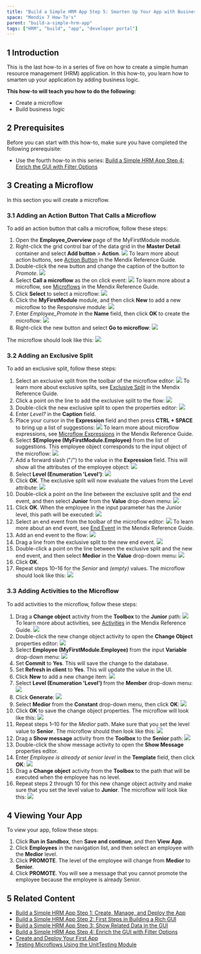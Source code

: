 ```yaml
---
title: "Build a Simple HRM App Step 5: Smarten Up Your App with Business Logic"
space: "Mendix 7 How-To's"
parent: "build-a-simple-hrm-app"
tags: ["HRM", "build", "app", "developer portal"]
---
```


## 1 Introduction

This is the last how-to in a series of five on how to create a simple human resource management (HRM) application. In this how-to, you learn how to smarten up your application by adding business logic.

**This how-to will teach you how to do the following:**

*   Create a microflow
*   Build business logic

## 2 Prerequisites

Before you can start with this how-to, make sure you have completed the following prerequisite:

* Use the fourth how-to in this series: [Build a Simple HRM App Step 4: Enrich the GUI with Filter Options](build-a-simple-hrm-app-4-enrich-the-gui-with-filter-options)

## 3 Creating a Microflow

In this section you will create a microflow.

### 3.1 Adding an Action Button That Calls a Microflow

To add an action button that calls a microflow, follow these steps:

1. Open the **Employee_Overview** page of the MyFirstModule module.
2. Right-click the grid control bar of the data grid in the **Master Detail** container and select **Add button** > **Action**.
    ![](attachments/18448670/18580844.png) 
    To learn more about action buttons, see [Action Button](/refguide7/action-button) in the Mendix Reference Guide.
3. Double-click the new button and change the caption of the button to *Promote*.
    ![](attachments/18448670/18580843.png)
4. Select **Call a microflow** as the on click event:
    ![](attachments/18448670/18580842.png)
    To learn more about a microflow, see [Microflows](/refguide7/microflows) in the Mendix Reference Guide.
5. Click **Select** to select a microflow:
    ![](attachments/18448670/18580841.png) 
6. Click the **MyFirstModule** module, and then click **New** to add a new microflow to the Responsive module:
    ![](attachments/18448670/18580840.png) 
7. Enter *Employee_Promote* in the **Name** field, then click **OK** to create the microflow:
    ![](attachments/18448670/18580839.png) 
8. Right-click the new button and select **Go to microflow**:
    ![](attachments/18448670/18580838.png) 

The microflow should look like this:
![](attachments/18448670/18580837.png) 

### 3.2 Adding an Exclusive Split

To add an exclusive split, follow these steps:

1. Select an exclusive split from the toolbar of the microflow editor:
    ![](attachments/18448670/18580836.png) 
     To learn more about exclusive splits, see [Exclusive Split](/refguide7/exclusive-split) in the Mendix Reference Guide.
2. Click a point on the line to add the exclusive split to the flow:
    ![](attachments/18448670/18580835.png) 
3. Double-click the new exclusive split to open the properties editor:
    ![](attachments/18448670/18580833.png)
4. Enter *Level?* in the **Caption** field. 
5. Place your cursor in the **Expression** field and then press **CTRL + SPACE** to bring up a list of suggestions:
    ![](attachments/18448670/18580826.png) 
    To learn more about microflow expressions, see [Microflow Expressions](/refguide7/microflow-expressions) in the Mendix Reference Guide.
6. Select **$Employee (MyFirstModule.Employee)** from the list of suggestions. This employee object corresponds to the input object of the microflow:
    ![](attachments/18448670/18580796.png)
7. Add a forward slash ("/") to the value in the **Expression** field. This will show all the attributes of the employee object:
    ![](attachments/18448670/18580827.png)
8. Select **Level (Enumeration 'Level')**:
    ![](attachments/18448670/18580828.png)
9. Click **OK**. The exclusive split will now evaluate the values from the Level attribute:
    ![](attachments/18448670/18580824.png) 
10. Double-click a point on the line between the exclusive split and the end event, and then select **Junior** from the **Value** drop-down menu:
    ![](attachments/18448670/18580822.png) 
11. Click **OK**. When the employee in the input parameter has the Junior level, this path will be executed:
    ![](attachments/18448670/18580821.png)
12. Select an end event from the toolbar of the microflow editor:
    ![](attachments/18448670/18580820.png)
    To learn more about an end event, see [End Event](/refguide7/end-event) in the Mendix Reference Guide.
13. Add an end event to the flow:
    ![](attachments/18448670/18580816.png)
14. Drag a line from the exclusive split to the new end event.
    ![](attachments/18448670/18580817.png)
15. Double-click a point on the line between the exclusive split and the new end event, and then select **Medior** in the **Value** drop-down menu:
    ![](attachments/18448670/18580814.png)
16. Click **OK**.
17. Repeat steps 10–16 for the *Senior* and *(empty)* values. The microflow should look like this:
    ![](attachments/18448670/18580813.png)

### 3.3 Adding Activities to the Microflow

To add activities to the microflow, follow these steps:

1. Drag a **Change object** activity from the **Toolbox** to the **Junior** path:
    ![](attachments/18448670/18580810.png)
    To learn more about activities, see [Activities](/refguide7/activities) in the Mendix Reference Guide.
    ![](attachments/18448670/18580809.png)
2. Double-click the new change object activity to open the **Change Object** properties editor:
    ![](attachments/18448670/18580808.png)
3. Select **Employee (MyFirstModule.Employee)** from the input **Variable** drop-down menu:
    ![](attachments/18448670/18580807.png) 
4. Set **Commit** to **Yes**. This will save the change to the database.
5. Set **Refresh in client** to **Yes**. This will update the value in the UI.
6. Click **New** to add a new change item:
    ![](attachments/18448670/18580806.png) 
7. Select **Level (Enumeration 'Level')** from the **Member** drop-down menu:
    ![](attachments/18448670/18580805.png) 
8. Click **Generate**:
    ![](attachments/18448670/18580804.png) 
9.  Select **Medior** from the **Constant** drop-down menu, then click **OK**:
    ![](attachments/18448670/18580803.png)
10. Click **OK** to save the change object properties. The microflow will look like this:
![](attachments/18448670/18580802.png) 
11. Repeat steps 1–10 for the *Medior* path. Make sure that you set the level value to **Senior**. The microflow should then look like this:
    ![](attachments/18448670/18580801.png)
12. Drag a **Show message** activity from the **Toolbox** to the **Senior** path:
    ![](attachments/18448670/18580800.png) 
13. Double-click the show message activity to open the **Show Message** properties editor.
14. Enter *Employee is already at senior level* in the **Template** field, then click **OK**:
    ![](attachments/18448670/18580798.png)
15. Drag a **Change object** activity from the **Toolbox** to the path that will be executed when the employee has no level.
16. Repeat steps 2 through 10 for this new change object activity and make sure that you set the level value to **Junior**. The microflow will look like this:
    ![](attachments/18448670/18580797.png) 

## 4 Viewing Your App

To view your app, follow these steps:

1. Click **Run in Sandbox**, then **Save and continue**, and then **View App**.
2. Click **Employees** in the navigation list, and then select an employee with the **Medior** level.
3. Click **PROMOTE**. The level of the employee will change from **Medior** to **Senior**.
4. Click **PROMOTE**. You will see a message that you cannot promote the employee because the employee is already Senior.

## 5 Related Content

* [Build a Simple HRM App Step 1: Create, Manage, and Deploy the App](build-a-simple-hrm-app-1-create-manage-and-deploy-the-app)
* [Build a Simple HRM App Step 2: First Steps in Building a Rich GUI](build-a-simple-hrm-app-2-first-steps-in-building-a-rich-gui)
* [Build a Simple HRM App Step 3: Show Related Data in the GUI](build-a-simple-hrm-app-3-show-related-data-in-the-gui)
* [Build a Simple HRM App Step 4: Enrich the GUI with Filter Options](build-a-simple-hrm-app-4-enrich-the-gui-with-filter-options)
* [Create and Deploy Your First App](create-and-deploy-your-first-app)
* [Testing Microflows Using the UnitTesting Module](../testing/testing-microflows-using-the-unittesting-module)
